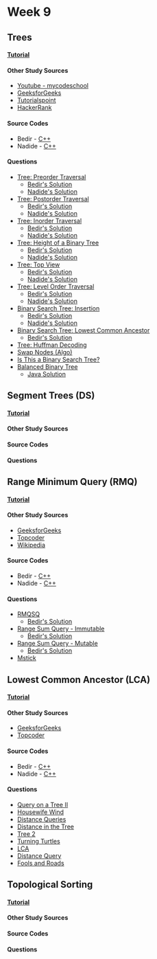 # Week 9


## Trees 

#### [Tutorial]()

#### Other Study Sources
- [Youtube - mycodeschool](https://www.youtube.com/watch?v=qH6yxkw0u78)
- [GeeksforGeeks](http://www.geeksforgeeks.org/applications-of-tree-data-structure/)
- [Tutorialspoint](http://www.tutorialspoint.com/data_structures_algorithms/tree_data_structure.htm)
- [HackerRank](https://www.hackerrank.com/topics/lowest-common-ancestor)
   
#### Source Codes
- Bedir - [C++](https://github.com/BedirT/AlgorithmsL/blob/master/Data%20Structures/DS-Tree.cpp)
- Nadide - [C++](https://github.com/nadide/ACM-ICPC/blob/master/codes/tree.cpp)

#### Questions
- [Tree: Preorder Traversal](https://www.hackerrank.com/challenges/tree-preorder-traversal)
	- [Bedir's Solution](https://github.com/BedirT/AlgorithmsL/blob/master/Problems/HackerRank/Data%20Structures/Trees/Tree_Preorder%20Traversal.cpp)
	- [Nadide's Solution](https://github.com/nadide/ACM-ICPC/blob/master/problems/hackerrank/ds/trees_preorderTraversal.cpp)
- [Tree: Postorder Traversal](https://www.hackerrank.com/challenges/tree-postorder-traversal)
	- [Bedir's Solution](https://github.com/BedirT/AlgorithmsL/blob/master/Problems/HackerRank/Data%20Structures/Trees/Tree_Postorder%20Traversal.cpp)
	- [Nadide's Solution](https://github.com/nadide/ACM-ICPC/blob/master/problems/hackerrank/ds/trees_postorderTraversal.cpp)
- [Tree: Inorder Traversal](https://www.hackerrank.com/challenges/tree-inorder-traversal)
	- [Bedir's Solution](https://github.com/BedirT/AlgorithmsL/blob/master/Problems/HackerRank/Data%20Structures/Trees/Tree_inOrder%20Traversal.cpp)
	- [Nadide's Solution](https://github.com/nadide/ACM-ICPC/blob/master/problems/hackerrank/ds/trees_inorderTraversal.cpp)
- [Tree: Height of a Binary Tree](https://www.hackerrank.com/challenges/tree-height-of-a-binary-tree)
	- [Bedir's Solution](https://github.com/BedirT/AlgorithmsL/blob/master/Problems/HackerRank/Data%20Structures/Trees/Tree_Height%20of%20a%20Binary%20Tree.cpp)
	- [Nadide's Solution](https://github.com/nadide/ACM-ICPC/blob/master/problems/hackerrank/ds/trees_heightOfBinaryTree.cpp)
- [Tree: Top View](https://www.hackerrank.com/challenges/tree-top-view)
	- [Bedir's Solution](https://github.com/BedirT/AlgorithmsL/blob/master/Problems/HackerRank/Data%20Structures/Trees/Tree_Top%20View.cpp)
	- [Nadide's Solution](https://github.com/nadide/ACM-ICPC/blob/master/problems/hackerrank/ds/tress_topView.cpp)
- [Tree: Level Order Traversal](https://www.hackerrank.com/challenges/tree-level-order-traversal)
	- [Bedir's Solution](https://github.com/BedirT/AlgorithmsL/blob/master/Problems/HackerRank/Data%20Structures/Trees/Tree_Level%20Order%20Traversal.cpp)
	- [Nadide's Solution](https://github.com/nadide/ACM-ICPC/blob/master/problems/hackerrank/ds/trees_levelorderTraversal.cpp)
- [Binary Search Tree: Insertion](https://www.hackerrank.com/challenges/binary-search-tree-insertion)
	- [Bedir's Solution](https://github.com/BedirT/AlgorithmsL/blob/master/Problems/HackerRank/Data%20Structures/Trees/Binary%20Search%20Tree_Insertion.cpp)
	- [Nadide's Solution](https://github.com/nadide/ACM-ICPC/blob/master/problems/hackerrank/ds/trees_BST_insertion.cpp)
- [Binary Search Tree: Lowest Common Ancestor](https://www.hackerrank.com/challenges/binary-search-tree-lowest-common-ancestor)
	- [Bedir's Solution](https://github.com/BedirT/AlgorithmsL/blob/master/Problems/HackerRank/Data%20Structures/Trees/Binary%20Search%20Tree_Lowest%20Common%20Ancestor.cpp)
- [Tree: Huffman Decoding](https://www.hackerrank.com/challenges/tree-huffman-decoding)
- [Swap Nodes (Algo)](https://www.hackerrank.com/challenges/swap-nodes-algo)
- [Is This a Binary Search Tree?](https://www.hackerrank.com/challenges/is-binary-search-tree)
- [Balanced Binary Tree](https://leetcode.com/problems/balanced-binary-tree/description/)
	- [Java Solution](https://github.com/rajat123456/General-Competitive-Programming-Questions/blob/master/LeetCode(Balanced%20Binary%20Tree).java)


## Segment Trees (DS)

#### [Tutorial]()

#### Other Study Sources
 
#### Source Codes

#### Questions



## Range Minimum Query (RMQ)

#### [Tutorial]()

#### Other Study Sources
- [GeeksforGeeks](http://www.geeksforgeeks.org/segment-tree-set-1-range-minimum-query/)
- [Topcoder](https://www.topcoder.com/community/data-science/data-science-tutorials/range-minimum-query-and-lowest-common-ancestor/)
- [Wikipedia](https://en.wikipedia.org/wiki/Range_minimum_query)

#### Source Codes
- Bedir - [C++](https://github.com/BedirT/Algorithms_and_DS/blob/master/Algorithms/Graph/RMQ.cpp)
- Nadide - [C++](https://github.com/nadide/ACM-ICPC/blob/master/codes/tree_RMQ.cpp)

#### Questions
- [RMQSQ](http://www.spoj.com/problems/RMQSQ/)
	- [Bedir's Solution](https://github.com/BedirT/AlgorithmsL/blob/master/Problems/Curriculum%20Q's/Week%207/RMQSQ.cpp)
- [Range Sum Query - Immutable](https://leetcode.com/problems/range-sum-query-immutable/)
	- [Bedir's Solution](https://github.com/BedirT/AlgorithmsL/blob/master/Problems/Curriculum%20Q's/Week%207/Range%20Sum%20Query%20-%20Immutable.cpp)
- [Range Sum Query - Mutable](https://leetcode.com/problems/range-sum-query-mutable/)
	- [Bedir's Solution](https://github.com/BedirT/AlgorithmsL/blob/master/Problems/Curriculum%20Q's/Week%207/Range%20Sum%20Query%20-%20Mutable.cpp)
- [Mstick](https://discuss.codechef.com/questions/9722/mstick-editorial)
  
  

## Lowest Common Ancestor (LCA)

#### [Tutorial]()

#### Other Study Sources
- [GeeksforGeeks](http://www.geeksforgeeks.org/lowest-common-ancestor-binary-tree-set-1/)
- [Topcoder](https://www.topcoder.com/community/data-science/data-science-tutorials/range-minimum-query-and-lowest-common-ancestor/) 

#### Source Codes
- Bedir - [C++](https://github.com/BedirT/AlgorithmsL/blob/master/Algorithms/Graph/Lowest%20Common%20Ancestor.cpp)
- Nadide - [C++](https://github.com/nadide/ACM-ICPC/blob/master/codes/tree_LCA.cpp)

#### Questions
- [Query on a Tree II](http://www.spoj.com/problems/QTREE2/)
- [Housewife Wind](http://poj.org/problem?id=2763)
- [Distance Queries](http://poj.org/problem?id=1986)
- [Distance in the Tree](http://acm.timus.ru/problem.aspx?space=1&num=1471)
- [Tree 2](http://acm.timus.ru/problem.aspx?space=1&num=1752)
- [Turning Turtles](http://acm.timus.ru/problem.aspx?space=1&num=1699)
- [LCA](http://www.spoj.com/problems/LCA/)
- [Distance Query](http://www.spoj.com/problems/DISQUERY/)
- [Fools and Roads](http://codeforces.com/problemset/problem/192/E)



## Topological Sorting

#### [Tutorial]()

#### Other Study Sources
 
#### Source Codes

#### Questions
